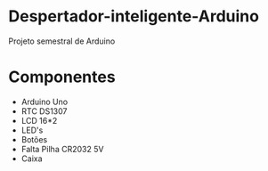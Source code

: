 # Despertador-inteligente-Arduino
Projeto semestral de Arduino


# Componentes
- Arduino Uno
- RTC DS1307
- LCD 16*2
- LED's
- Botões
- Falta Pilha CR2032 5V
- Caixa
